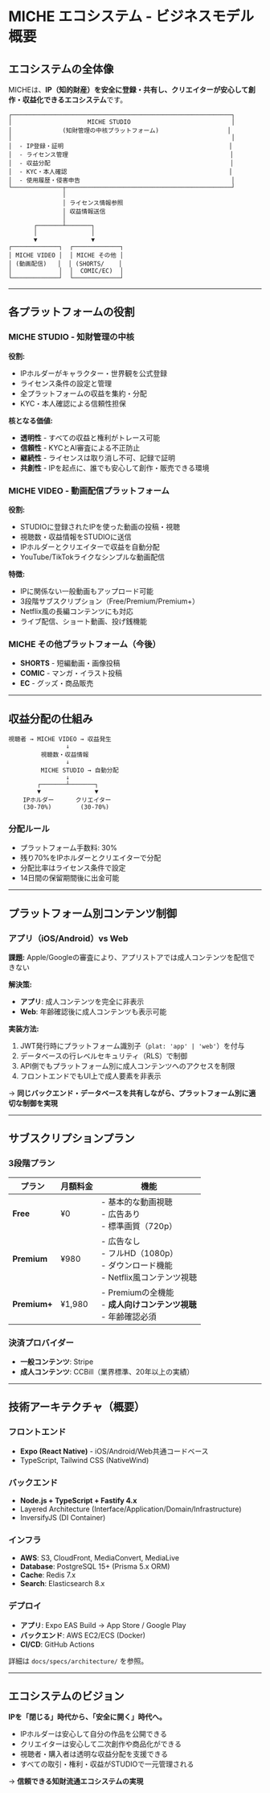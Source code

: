 # MICHE エコシステム - ビジネスモデル概要

## エコシステムの全体像

MICHEは、**IP（知的財産）を安全に登録・共有し、クリエイターが安心して創作・収益化できるエコシステム**です。

```
┌─────────────────────────────────────────────────────────────┐
│                     MICHE STUDIO                            │
│              (知財管理の中核プラットフォーム)                   │
│                                                             │
│  - IP登録・証明                                              │
│  - ライセンス管理                                             │
│  - 収益分配                                                  │
│  - KYC・本人確認                                             │
│  - 使用履歴・侵害申告                                          │
└──────────────┬──────────────────────────────────────────────┘
               │
               │ ライセンス情報参照
               │ 収益情報送信
               │
       ┌───────┴───────┐
       │               │
       ▼               ▼
┌─────────────┐  ┌─────────────┐
│ MICHE VIDEO │  │ MICHE その他 │
│ (動画配信)   │  │ (SHORTS/    │
│             │  │  COMIC/EC)  │
└─────────────┘  └─────────────┘
```

---

## 各プラットフォームの役割

### MICHE STUDIO - 知財管理の中核

**役割:**
- IPホルダーがキャラクター・世界観を公式登録
- ライセンス条件の設定と管理
- 全プラットフォームの収益を集約・分配
- KYC・本人確認による信頼性担保

**核となる価値:**
- **透明性** - すべての収益と権利がトレース可能
- **信頼性** - KYCとAI審査による不正防止
- **継続性** - ライセンスは取り消し不可、記録で証明
- **共創性** - IPを起点に、誰でも安心して創作・販売できる環境

### MICHE VIDEO - 動画配信プラットフォーム

**役割:**
- STUDIOに登録されたIPを使った動画の投稿・視聴
- 視聴数・収益情報をSTUDIOに送信
- IPホルダーとクリエイターで収益を自動分配
- YouTube/TikTokライクなシンプルな動画配信

**特徴:**
- IPに関係ない一般動画もアップロード可能
- 3段階サブスクリプション（Free/Premium/Premium+）
- Netflix風の長編コンテンツにも対応
- ライブ配信、ショート動画、投げ銭機能

### MICHE その他プラットフォーム（今後）

- **SHORTS** - 短編動画・画像投稿
- **COMIC** - マンガ・イラスト投稿
- **EC** - グッズ・商品販売

---

## 収益分配の仕組み

```
視聴者 → MICHE VIDEO → 収益発生
                ↓
         視聴数・収益情報
                ↓
         MICHE STUDIO → 自動分配
                ↓
        ┌───────┴───────┐
        ▼               ▼
    IPホルダー      クリエイター
    (30-70%)        (30-70%)
```

### 分配ルール

- プラットフォーム手数料: 30%
- 残り70%をIPホルダーとクリエイターで分配
- 分配比率はライセンス条件で設定
- 14日間の保留期間後に出金可能

---

## プラットフォーム別コンテンツ制御

### アプリ（iOS/Android）vs Web

**課題:**
Apple/Googleの審査により、アプリストアでは成人コンテンツを配信できない

**解決策:**
- **アプリ**: 成人コンテンツを完全に非表示
- **Web**: 年齢確認後に成人コンテンツも表示可能

**実装方法:**
1. JWT発行時にプラットフォーム識別子（`plat: 'app' | 'web'`）を付与
2. データベースの行レベルセキュリティ（RLS）で制御
3. API側でもプラットフォーム別に成人コンテンツへのアクセスを制限
4. フロントエンドでもUI上で成人要素を非表示

→ **同じバックエンド・データベースを共有しながら、プラットフォーム別に適切な制御を実現**

---

## サブスクリプションプラン

### 3段階プラン

| プラン | 月額料金 | 機能 |
|-------|---------|-----|
| **Free** | ¥0 | - 基本的な動画視聴<br>- 広告あり<br>- 標準画質（720p） |
| **Premium** | ¥980 | - 広告なし<br>- フルHD（1080p）<br>- ダウンロード機能<br>- Netflix風コンテンツ視聴 |
| **Premium+** | ¥1,980 | - Premiumの全機能<br>- **成人向けコンテンツ視聴**<br>- 年齢確認必須 |

### 決済プロバイダー

- **一般コンテンツ**: Stripe
- **成人コンテンツ**: CCBill（業界標準、20年以上の実績）

---

## 技術アーキテクチャ（概要）

### フロントエンド
- **Expo (React Native)** - iOS/Android/Web共通コードベース
- TypeScript, Tailwind CSS (NativeWind)

### バックエンド
- **Node.js + TypeScript + Fastify 4.x**
- Layered Architecture (Interface/Application/Domain/Infrastructure)
- InversifyJS (DI Container)

### インフラ
- **AWS**: S3, CloudFront, MediaConvert, MediaLive
- **Database**: PostgreSQL 15+ (Prisma 5.x ORM)
- **Cache**: Redis 7.x
- **Search**: Elasticsearch 8.x

### デプロイ
- **アプリ**: Expo EAS Build → App Store / Google Play
- **バックエンド**: AWS EC2/ECS (Docker)
- **CI/CD**: GitHub Actions

詳細は `docs/specs/architecture/` を参照。

---

## エコシステムのビジョン

**IPを「閉じる」時代から、「安全に開く」時代へ。**

- IPホルダーは安心して自分の作品を公開できる
- クリエイターは安心して二次創作や商品化ができる
- 視聴者・購入者は透明な収益分配を支援できる
- すべての取引・権利・収益がSTUDIOで一元管理される

→ **信頼できる知財流通エコシステムの実現**
